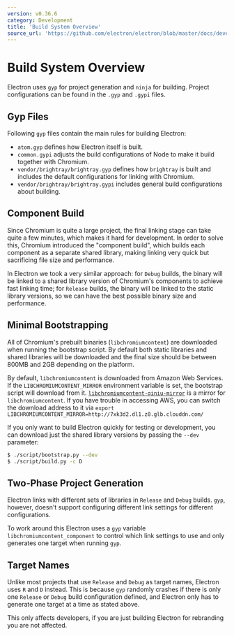 ```yaml
---
version: v0.36.6
category: Development
title: 'Build System Overview'
source_url: 'https://github.com/electron/electron/blob/master/docs/development/build-system-overview.md'
---
```


# Build System Overview

Electron uses `gyp` for project generation and `ninja` for building. Project
configurations can be found in the `.gyp` and `.gypi` files.

## Gyp Files

Following `gyp` files contain the main rules for building Electron:

* `atom.gyp` defines how Electron itself is built.
* `common.gypi` adjusts the build configurations of Node to make it build
  together with Chromium.
* `vendor/brightray/brightray.gyp` defines how `brightray` is built and
  includes the default configurations for linking with Chromium.
* `vendor/brightray/brightray.gypi` includes general build configurations about
  building.

## Component Build

Since Chromium is quite a large project, the final linking stage can take
quite a few minutes, which makes it hard for development. In order to solve
this, Chromium introduced the "component build", which builds each component as
a separate shared library, making linking very quick but sacrificing file size
and performance.

In Electron we took a very similar approach: for `Debug` builds, the binary
will be linked to a shared library version of Chromium's components to achieve
fast linking time; for `Release` builds, the binary will be linked to the static
library versions, so we can have the best possible binary size and performance.

## Minimal Bootstrapping

All of Chromium's prebuilt binaries (`libchromiumcontent`) are downloaded when
running the bootstrap script. By default both static libraries and shared
libraries will be downloaded and the final size should be between 800MB and 2GB
depending on the platform.

By default, `libchromiumcontent` is downloaded from Amazon Web Services.
If the `LIBCHROMIUMCONTENT_MIRROR` environment variable is set, the bootstrap
script will download from it.
[`libchromiumcontent-qiniu-mirror`](https://github.com/hokein/libchromiumcontent-qiniu-mirror)
is a mirror for `libchromiumcontent`. If you have trouble in accessing AWS, you
can switch the download address to it via
`export LIBCHROMIUMCONTENT_MIRROR=http://7xk3d2.dl1.z0.glb.clouddn.com/`

If you only want to build Electron quickly for testing or development, you
can download just the shared library versions by passing the `--dev` parameter:

```bash
$ ./script/bootstrap.py --dev
$ ./script/build.py -c D
```

## Two-Phase Project Generation

Electron links with different sets of libraries in `Release` and `Debug`
builds. `gyp`, however, doesn't support configuring different link settings for
different configurations.

To work around this Electron uses a `gyp` variable
`libchromiumcontent_component` to control which link settings to use and only
generates one target when running `gyp`.

## Target Names

Unlike most projects that use `Release` and `Debug` as target names, Electron
uses `R` and `D` instead. This is because `gyp` randomly crashes if there is
only one `Release` or `Debug` build configuration defined, and Electron only has
to generate one target at a time as stated above.

This only affects developers, if you are just building Electron for rebranding
you are not affected.
